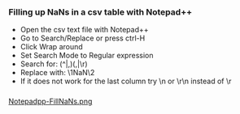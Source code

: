 ### Filling up NaNs in a csv table with Notepad++

- Open the csv text file with Notepad++
- Go to Search/Replace or press ctrl-H
- Click Wrap around
- Set Search Mode to Regular expression
- Search for: (^|,)(,|\r)
- Replace with: \1NaN\2
- If it does not work for the last column try \n or \r\n instead of \r
###
[Notepadpp-FillNaNs.png](Notepadpp-FillNaNs.png)